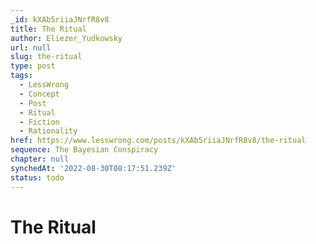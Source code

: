 ```yaml
---
_id: kXAb5riiaJNrfR8v8
title: The Ritual
author: Eliezer_Yudkowsky
url: null
slug: the-ritual
type: post
tags:
  - LessWrong
  - Concept
  - Post
  - Ritual
  - Fiction
  - Rationality
href: https://www.lesswrong.com/posts/kXAb5riiaJNrfR8v8/the-ritual
sequence: The Bayesian Conspiracy
chapter: null
synchedAt: '2022-08-30T08:17:51.239Z'
status: todo
---
```


# The Ritual
